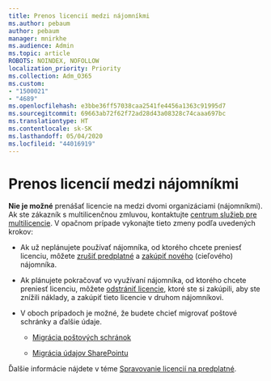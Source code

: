 ```yaml
---
title: Prenos licencií medzi nájomníkmi
ms.author: pebaum
author: pebaum
manager: mnirkhe
ms.audience: Admin
ms.topic: article
ROBOTS: NOINDEX, NOFOLLOW
localization_priority: Priority
ms.collection: Adm_O365
ms.custom:
- "1500021"
- "4689"
ms.openlocfilehash: e3bbe36ff57038caa2541fe4456a1363c91995d7
ms.sourcegitcommit: 69663ab72f62f72ad28d43a08328c74caaa697bc
ms.translationtype: HT
ms.contentlocale: sk-SK
ms.lasthandoff: 05/04/2020
ms.locfileid: "44016919"
---
```

# <a name="transfer-licenses-between-tenants"></a>Prenos licencií medzi nájomníkmi

**Nie je možné** prenášať licencie na medzi dvomi organizáciami (nájomníkmi). Ak ste zákazník s multilicenčnou zmluvou, kontaktujte [centrum služieb pre multilicencie](https://support.microsoft.com/help/4471406/how-to-contact-the-microsoft-volume-licensing-service-center). V opačnom prípade vykonajte tieto zmeny podľa uvedených krokov: 

- Ak už neplánujete používať nájomníka, od ktorého chcete preniesť licenciu, môžete [zrušiť predplatné](https://admin.microsoft.com/Adminportal/Home?source=applauncher#/subscriptions) a [zakúpiť nového](https://products.office.com/compare-all-microsoft-office-products-b?rtc=1&activetab=tab:primaryr2) (cieľového) nájomníka.

- Ak plánujete pokračovať vo využívaní nájomníka, od ktorého chcete preniesť licenciu, môžete [odstrániť licencie](https://docs.microsoft.com/microsoft-365/commerce/licenses/buy-licenses?view=o365-worldwide), ktoré ste si zakúpili, aby ste znížili náklady, a zakúpiť tieto licencie v druhom nájomníkovi.

- V oboch prípadoch je možné, že budete chcieť migrovať poštové schránky a ďalšie údaje.

    - [Migrácia poštových schránok](https://docs.microsoft.com/Exchange/mailbox-migration/migrate-mailboxes-across-tenants)

    - [Migrácia údajov SharePointu](https://aka.ms/modernSpoAdminCenter/CloudContentMigrations)

Ďalšie informácie nájdete v téme [Spravovanie licencií na predplatné](https://docs.microsoft.com/microsoft-365/commerce/licenses/buy-licenses?view=o365-worldwide).
